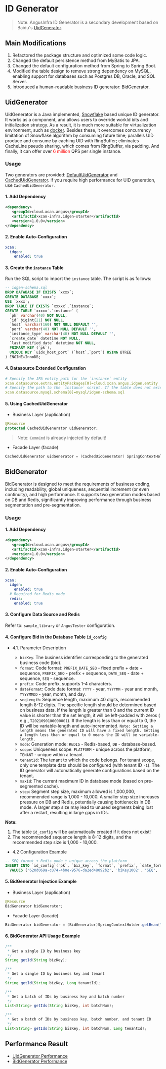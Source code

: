 ID Generator
==========================

> Note: AngusInfra ID Generator is a secondary development based on
> Baidu's [UidGenerator](https://github.com/baidu/uid-generator).

## Main Modifications

1. Refactored the package structure and optimized some code logic.
2. Changed the default persistence method from MyBatis to JPA.
3. Changed the default configuration method from Spring to Spring Boot.
4. Modified the table design to remove strong dependency on MySQL, enabling support for databases
   such as Postgres DB, Oracle, and SQL Server.
5. Introduced a human-readable business ID generator: BidGenerator.

## UidGenerator

UidGenerator is a Java implemented, [Snowflake](https://github.com/twitter/snowflake) based unique
ID generator. It
works as a component, and allows users to override workId bits and initialization strategy. As a
result, it is much more
suitable for virtualization environment, such as [docker](https://www.docker.com/). Besides these,
it overcomes
concurrency limitation of Snowflake algorithm by consuming future time; parallels UID produce and
consume by caching
UID with RingBuffer; eliminates CacheLine pseudo sharing, which comes from RingBuffer, via padding.
And finally, it
can offer over <font color=red>6 million</font> QPS per single instance.

### Usage

Two generators are
provided: [DefaultUidGenerator](cloud.xcan.angus.idgen.uid.impl.DefaultUidGenerator.java)
and [CachedUidGenerator](cloud.xcan.angus.idgen.uid.impl.CachedUidGenerator.java). If you require
high performance for UID generation, use `CachedUidGenerator`.

#### 1. Add Dependency

```xml
<dependency>
   <groupId>cloud.xcan.angus</groupId>
   <artifactId>xcan-infra.idgen-starter</artifactId>
   <version>1.0.0</version>
</dependency>
```

#### 2. Enable Auto-Configuration

```yml
xcan:
  idgen:
    enabled: true
```

#### 3. Create the `instance` Table

Run the SQL script to import the `instance` table. The script is as follows:

```sql
-- idgen-schema.sql
DROP DATABASE IF EXISTS `xxxx`;
CREATE DATABASE `xxxx`;
USE `xxxx`;
DROP TABLE IF EXISTS `xxxxx`.`instance`;
CREATE TABLE `xxxxx`.`instance` (
  `pk` varchar(40) NOT NULL,
  `id` bigint(21) NOT NULL,
  `host` varchar(160) NOT NULL DEFAULT '',
  `port` varchar(40) NOT NULL DEFAULT '',
  `instance_type` varchar(40) NOT NULL DEFAULT '',
  `create_date` datetime NOT NULL,
  `last_modified_date` datetime NOT NULL,
  PRIMARY KEY (`pk`),
  UNIQUE KEY `uidx_host_port` (`host`,`port`) USING BTREE
) ENGINE=InnoDB;
```

#### 4. Datasource Extended Configuration

```yaml
# Specify the JPA entity path for the `instance` entity
xcan.datasource.extra.entityPackages[0]=cloud.xcan.angus.idgen.entity
# Specify the path to the `instance` script. If the table does not exist, the script will automatically run when the application starts.
xcan.datasource.mysql.schema[0]=mysql/idgen-schema.sql
```

#### 5. Using CachedUidGenerator

- Business Layer (application)

```java
@Resource
protected CachedUidGenerator uidGenerator;
```

> Note: `CommCmd` is already injected by default!

- Facade Layer (facade)

```java
CachedUidGenerator uidGenerator = (CachedUidGenerator) SpringContextHolder.getBean("uidGenerator");
```

## BidGenerator

BidGenerator is designed to meet the requirements of business coding, including readability, global
uniqueness, sequential increment (or even continuity), and high performance. It supports two
generation modes based on DB and Redis, significantly improving performance through business
segmentation and pre-segmentation.

### Usage

#### 1. Add Dependency

```xml
<dependency>
   <groupId>cloud.xcan.angus</groupId>
   <artifactId>xcan-infra.idgen-starter</artifactId>
   <version>1.0.0</version>
</dependency>
```

#### 2. Enable Auto-Configuration

```yml
xcan:
  idgen:
    enabled: true
  # Required for Redis mode
  redis:
    enabled: true
```

#### 3. Configure Data Source and Redis

Refer to: `sample_library` or `AngusTester` configuration.

#### 4. Configure Bid in the Database Table `id_config`

- 4.1. Parameter Description

    - `bizKey`: The business identifier corresponding to the generated business code (bid).
    - `format`: Code format: `PREFIX_DATE_SEQ` - fixed prefix + date + sequence, `PREFIX_SEQ` -
      prefix + sequence, `DATE_SEQ` - date + sequence, `SEQ` - sequence.
    - `prefix`: Code prefix, supports 1-4 characters.
    - `dateFormat`: Code date format: `YYYY` - year, `YYYYMM` - year and month, `YYYYMMDD` - year,
      month, and day.
    - `seqLength`: Sequence length, maximum 40 digits, recommended length 8-12 digits. The specific
      length should be determined based on business data. If the length is greater than 0 and the
      current ID value is shorter than the set length, it will be left-padded with zeros (
      e.g., `T2021090100000001`). If the length is less than or equal to 0, the ID will be
      variable-length and
      auto-incremented. `Note: Setting a length means the generated ID will have a fixed length. Setting a length less than or equal to 0 means the ID will be variable-length.`
    - `mode`: Generation mode: `REDIS` - Redis-based, `DB` - database-based.
    - `scope`: Uniqueness scope: `PLATFORM` - unique across the platform, `TENANT` - unique within a
      tenant.
    - `tenantId`: The tenant to which the code belongs. For tenant scope, only one template data
      should be configured (with tenant ID `-1`). The ID generator will automatically generate
      configurations based on the tenant.
    - `maxId`: The current maximum ID in database mode (based on pre-segmented cache).
    - `step`: Segment step size, maximum allowed is 1,000,000, recommended range is 1,000 - 10,000.
      A smaller step size increases pressure on DB and Redis, potentially causing bottlenecks in DB
      mode. A larger step size may lead to unused segments being lost after a restart, resulting in
      large gaps in IDs.

**Note:**

1. The table `id_config` will be automatically created if it does not exist!
2. The recommended sequence length is 8-12 digits, and the recommended step size is 1,000 - 10,000.

- 4.2 Configuration Example

```sql
-- SEQ format + Redis mode + unique across the platform
INSERT INTO `id_config`(`pk`, `biz_key`, `format`, `prefix`, `date_format`, `seq_length`, `mode`, `scope`, `tenant_id`, `max_id`, `step`, `create_date`, `last_modified_date`) 
  VALUES ('620d069a-c074-4b0e-9576-da2ed48092b2', 'biKey1002', 'SEQ', '', '', 8, 'REDIS', 'PLATFORM', -1, 0, 10000, '2021-09-03 19:01:40', '2021-09-03 19:01:40');
```

#### 5. BidGenerator Injection Example

- Business Layer (application)

```java
@Resource
BidGenerator bidGenerator;
```

- Facade Layer (facade)

```java
BidGenerator bidGenerator = (BidGenerator)SpringContextHolder.getBean("bidGenerator");
```

#### 6. BidGenerator API Usage Example

```java
/**
 * Get a single ID by business key
 */
String getId(String bizKey);

/**
 * Get a single ID by business key and tenant
 */
String getId(String bizKey, Long tenantId);

/**
 * Get a batch of IDs by business key and batch number
 */
List<String> getIds(String bizKey, int batchNum);

/**
 * Get a batch of IDs by business key, batch number, and tenant ID
 */
List<String> getIds(String bizKey, int batchNum, Long tenantId);
```

## Performance Result

- [UidGenerator Performance](performance/UIDPerformance.md)
- [BidGenerator Performance](performance/BIDPerformance.md)

